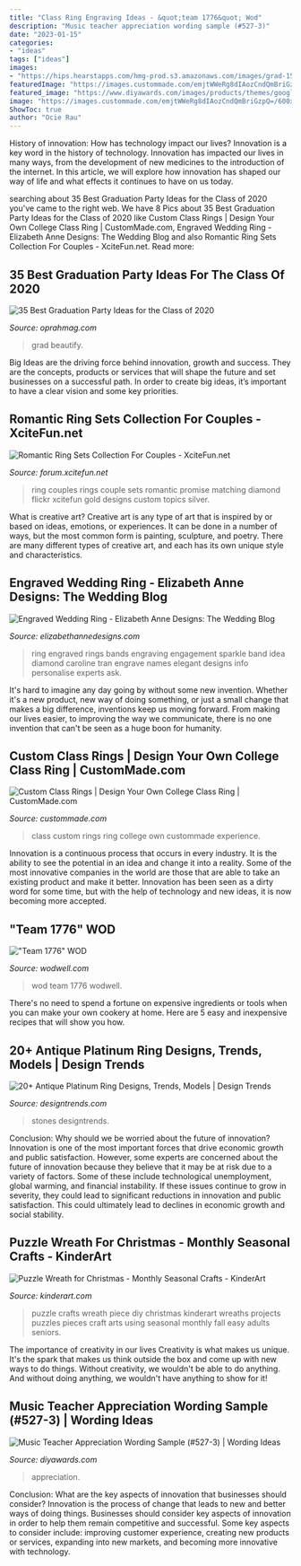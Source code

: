 ```yaml
---
title: "Class Ring Engraving Ideas - &quot;team 1776&quot; Wod"
description: "Music teacher appreciation wording sample (#527-3)"
date: "2023-01-15"
categories:
- "ideas"
tags: ["ideas"]
images:
- "https://hips.hearstapps.com/hmg-prod.s3.amazonaws.com/images/grad-1587990172.jpg?crop=0.9950248756218905xw:1xh;center,top&amp;resize=480:*"
featuredImage: "https://images.custommade.com/emjtWWeRg8dIAozCndQmBriGzpQ=/600x600/custommade-attachments/3682a83f6832518_class_35.jpg"
featured_image: "https://www.diyawards.com/images/products/themes/google_ad.white/591-sample-detail-best-teacher-appreciation-plaque-1146.jpg"
image: "https://images.custommade.com/emjtWWeRg8dIAozCndQmBriGzpQ=/600x600/custommade-attachments/3682a83f6832518_class_35.jpg"
ShowToc: true
author: "Ocie Rau"
---
```



History of innovation: How has technology impact our lives?
Innovation is a key word in the history of technology. Innovation has impacted our lives in many ways, from the development of new medicines to the introduction of the internet. In this article, we will explore how innovation has shaped our way of life and what effects it continues to have on us today.

	

		
searching about 35 Best Graduation Party Ideas for the Class of 2020 you've came to the right web. We have 8 Pics about 35 Best Graduation Party Ideas for the Class of 2020 like Custom Class Rings | Design Your Own College Class Ring | CustomMade.com, Engraved Wedding Ring - Elizabeth Anne Designs: The Wedding Blog and also Romantic Ring Sets Collection For Couples - XciteFun.net. Read more:
		
    
## 35 Best Graduation Party Ideas For The Class Of 2020

<img loading=lazy src="https://hips.hearstapps.com/hmg-prod.s3.amazonaws.com/images/grad-1587990172.jpg?crop=0.9950248756218905xw:1xh;center,top&amp;resize=480:*" onerror="this.onerror=null;this.src='https://tse4.mm.bing.net/th?id=OIP.8wFSocwNYPc2GHDmO1J4RwHaLH&amp;pid=15.1';" alt="35 Best Graduation Party Ideas for the Class of 2020">

_Source: oprahmag.com_

>grad beautify. 

	

Big Ideas are the driving force behind innovation, growth and success. They are the concepts, products or services that will shape the future and set businesses on a successful path. In order to create big ideas, it’s important to have a clear vision and some key priorities.

    
## Romantic Ring Sets Collection For Couples - XciteFun.net

<img loading=lazy src="https://img.xcitefun.net/users/2014/11/365185,xcitefun-couples-ring-9.jpg" onerror="this.onerror=null;this.src='https://tse4.mm.bing.net/th?id=OIP.NC1fnzpeW4vczXkCNjRdlQHaHa&amp;pid=15.1';" alt="Romantic Ring Sets Collection For Couples - XciteFun.net">

_Source: forum.xcitefun.net_

>ring couples rings couple sets romantic promise matching diamond flickr xcitefun gold designs custom topics silver. 

	

What is creative art?
Creative art is any type of art that is inspired by or based on ideas, emotions, or experiences. It can be done in a number of ways, but the most common form is painting, sculpture, and poetry. There are many different types of creative art, and each has its own unique style and characteristics.

    
## Engraved Wedding Ring - Elizabeth Anne Designs: The Wedding Blog

<img loading=lazy src="http://www.elizabethannedesigns.com/blog/wp-content/uploads/2013/12/Engraved-Wedding-Ring.jpg" onerror="this.onerror=null;this.src='https://tse3.mm.bing.net/th?id=OIP.2AmfFdNw8nBWNrDEM8TjqAHaLH&amp;pid=15.1';" alt="Engraved Wedding Ring - Elizabeth Anne Designs: The Wedding Blog">

_Source: elizabethannedesigns.com_

>ring engraved rings bands engraving engagement sparkle band idea diamond caroline tran engrave names elegant designs info personalise experts ask. 

	

It's hard to imagine any day going by without some new invention. Whether it's a new product, new way of doing something, or just a small change that makes a big difference, inventions keep us moving forward. From making our lives easier, to improving the way we communicate, there is no one invention that can't be seen as a huge boon for humanity.

    
## Custom Class Rings | Design Your Own College Class Ring | CustomMade.com

<img loading=lazy src="https://images.custommade.com/emjtWWeRg8dIAozCndQmBriGzpQ=/600x600/custommade-attachments/3682a83f6832518_class_35.jpg" onerror="this.onerror=null;this.src='https://tse2.mm.bing.net/th?id=OIP.qi4L5rOWXYSjWlR-DZsmHgHaHa&amp;pid=15.1';" alt="Custom Class Rings | Design Your Own College Class Ring | CustomMade.com">

_Source: custommade.com_

>class custom rings ring college own custommade experience. 

	

Innovation is a continuous process that occurs in every industry. It is the ability to see the potential in an idea and change it into a reality. Some of the most innovative companies in the world are those that are able to take an existing product and make it better. Innovation has been seen as a dirty word for some time, but with the help of technology and new ideas, it is now becoming more accepted.

    
## &quot;Team 1776&quot; WOD

<img loading=lazy src="https://wodwell.com/wp-content/uploads/share_images/5024/square-4-ts600.jpg?v=Sm8xz" onerror="this.onerror=null;this.src='https://tse3.mm.bing.net/th?id=OIP.hPsQAz5QWOUbe8ASXH9_7wHaHa&amp;pid=15.1';" alt="&quot;Team 1776&quot; WOD">

_Source: wodwell.com_

>wod team 1776 wodwell. 

	

There's no need to spend a fortune on expensive ingredients or tools when you can make your own cookery at home. Here are 5 easy and inexpensive recipes that will show you how.

    
## 20+ Antique Platinum Ring Designs, Trends, Models | Design Trends

<img loading=lazy src="https://images.designtrends.com/wp-content/uploads/2016/06/13043124/Antique-Platinum-Two-Stone-Ring.jpg" onerror="this.onerror=null;this.src='https://tse4.mm.bing.net/th?id=OIP.QrZnitXcU7RG2zI86C1FYgHaGE&amp;pid=15.1';" alt="20+ Antique Platinum Ring Designs, Trends, Models | Design Trends">

_Source: designtrends.com_

>stones designtrends. 

	

Conclusion: Why should we be worried about the future of innovation?
Innovation is one of the most important forces that drive economic growth and public satisfaction. However, some experts are concerned about the future of innovation because they believe that it may be at risk due to a variety of factors. Some of these include technological unemployment, global warming, and financial instability. If these issues continue to grow in severity, they could lead to significant reductions in innovation and public satisfaction. This could ultimately lead to declines in economic growth and social stability.

    
## Puzzle Wreath For Christmas - Monthly Seasonal Crafts - KinderArt

<img loading=lazy src="https://kinderart.com/wp-content/uploads/puzzlewreathslg.jpg" onerror="this.onerror=null;this.src='https://tse1.mm.bing.net/th?id=OIP.kW0UAB8xgCIHPz1g0p5ZlAEsDg&amp;pid=15.1';" alt="Puzzle Wreath for Christmas - Monthly Seasonal Crafts - KinderArt">

_Source: kinderart.com_

>puzzle crafts wreath piece diy christmas kinderart wreaths projects puzzles pieces craft arts using seasonal monthly fall easy adults seniors. 

	

The importance of creativity in our lives
Creativity is what makes us unique. It's the spark that makes us think outside the box and come up with new ways to do things. Without creativity, we wouldn't be able to do anything. And without doing anything, we wouldn't have anything to show for it!

    
## Music Teacher Appreciation Wording Sample (#527-3) | Wording Ideas

<img loading=lazy src="https://www.diyawards.com/images/products/themes/google_ad.white/591-sample-detail-best-teacher-appreciation-plaque-1146.jpg" onerror="this.onerror=null;this.src='https://tse4.mm.bing.net/th?id=OIP.0WsvULLP4VF4WbocdoH43QHaHa&amp;pid=15.1';" alt="Music Teacher Appreciation Wording Sample (#527-3) | Wording Ideas">

_Source: diyawards.com_

>appreciation. 

	

Conclusion: What are the key aspects of innovation that businesses should consider?
Innovation is the process of change that leads to new and better ways of doing things. Businesses should consider key aspects of innovation in order to help them remain competitive and successful. Some key aspects to consider include: improving customer experience, creating new products or services, expanding into new markets, and becoming more innovative with technology.

